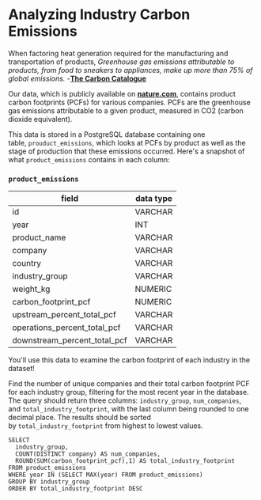 # **Analyzing Industry Carbon Emissions**

When factoring heat generation required for the manufacturing and transportation of products, *Greenhouse gas emissions attributable to products, from food to sneakers to appliances, make up more than 75% of global emissions.* -**[The Carbon Catalogue](https://app.datacamp.com/workspace/external-link?url=https%3A%2F%2Fwww.nature.com%2Farticles%2Fs41597-022-01178-9)**

Our data, which is publicly available on **[nature.com](https://app.datacamp.com/workspace/external-link?url=https%3A%2F%2Fwww.nature.com%2Farticles%2Fs41597-022-01178-9)**, contains product carbon footprints (PCFs) for various companies. PCFs are the greenhouse gas emissions attributable to a given product, measured in CO2 (carbon dioxide equivalent).

This data is stored in a PostgreSQL database containing one table, `prouduct_emissions`, which looks at PCFs by product as well as the stage of production that these emissions occurred. Here's a snapshot of what `product_emissions` contains in each column:

### `product_emissions`

| field | data type |
| --- | --- |
| id | VARCHAR |
| year | INT |
| product_name | VARCHAR |
| company | VARCHAR |
| country | VARCHAR |
| industry_group | VARCHAR |
| weight_kg | NUMERIC |
| carbon_footprint_pcf | NUMERIC |
| upstream_percent_total_pcf | VARCHAR |
| operations_percent_total_pcf | VARCHAR |
| downstream_percent_total_pcf | VARCHAR |

You'll use this data to examine the carbon footprint of each industry in the dataset!

Find the number of unique companies and their total carbon footprint PCF for each industry group, filtering for the most recent year in the database. The query should return three columns: `industry_group`, `num_companies`, and `total_industry_footprint`, with the last column being rounded to one decimal place. The results should be sorted by `total_industry_footprint` from highest to lowest values.

```
SELECT
  industry_group,
  COUNT(DISTINCT company) AS num_companies,
  ROUND(SUM(carbon_footprint_pcf),1) AS total_industry_footprint
FROM product_emissions
WHERE year IN (SELECT MAX(year) FROM product_emissions)
GROUP BY industry_group
ORDER BY total_industry_footprint DESC
```
